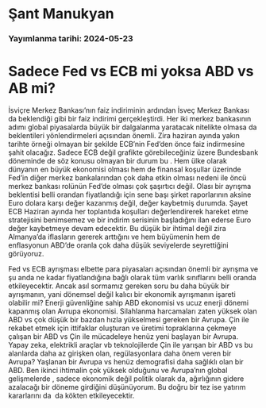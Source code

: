 # Şant Manukyan

### Yayımlanma tarihi: 2024-05-23

# Sadece Fed vs ECB mi yoksa ABD vs AB mi?

İsviçre Merkez Bankası’nın faiz indiriminin ardından İsveç Merkez Bankası da beklendiği gibi bir faiz indirimi gerçekleştirdi. Her iki merkez bankasının adımı global piyasalarda büyük bir dalgalanma yaratacak nitelikte olmasa da beklentileri yönlendirmeleri açısından önemli. Zira haziran ayında yakın tarihte örneği olmayan bir şekilde ECB’nin Fed’den önce faiz indirmesine şahit olacağız. Sadece ECB değil grafikte görebileceğiniz üzere Bundesbank döneminde de söz konusu olmayan bir durum bu . Hem ülke olarak dünyanın en büyük ekonomisi olması hem de finansal koşullar üzerinde Fed’in diğer merkez bankalarından çok daha etkin olması nedeni ile öncü merkez bankası rolünün Fed’de olması çok şaşırtıcı değil. Olası bir ayrışma beklentisi belli orandan fiyatlandığı için sene başı şirket raporlarının aksine Euro dolara karşı değer kazanmış değil, değer kaybetmiş durumda. Şayet ECB Haziran ayında her toplantıda koşulları değerlendirerek hareket etme stratejisini benimsemez ve bir indirim serisinin başladığını ilan ederse Euro değer kaybetmeye devam edecektir. Bu düşük bir ihtimal değil zira Almanya’da iflasların gererek arttığını ve hem büyümenin hem de enflasyonun ABD’de oranla çok daha düşük seviyelerde seyrettiğini görüyoruz.



Fed vs ECB ayrışması elbette para piyasaları açısından önemli bir ayrışma ve şu anda ne kadar fiyatlandığına bağlı olarak tüm varlık sınıflarını belli oranda etkileyecektir. Ancak asıl sormamız gereken soru bu daha büyük bir ayrışmanın, yani dönemsel değil kalıcı bir ekonomik ayrışmanın işareti olabilir mi? Enerji güvenliğine sahip ABD ekonomisi vs ucuz enerji dönemi kapanmış olan Avrupa ekonomisi. Silahlanma harcamaları zaten yüksek olan ABD vs çok düşük bir bazdan hızla yükselmesi gereken bir Avrupa. Çin ile rekabet etmek için ittifaklar oluşturan ve üretimi topraklarına çekmeye çalışan bir ABD vs Çin ile mücadeleye henüz yeni başlayan bir Avrupa. Yapay zeka, elektrikli araçlar vb teknolojilerde Çin ile yarışan bir ABD vs bu alanlarda daha az girişken olan, regülasyonlara daha önem veren bir Avrupa? Yaşlanan bir Avrupa vs henüz demografisi daha sağlıklı olan bir ABD. Ben ikinci ihtimalin çok yüksek olduğunu ve Avrupa’nın global gelişmelerde , sadece ekonomik değil politik olarak da, ağırlığının gidere azalacağı bir döneme girdiğini düşünüyorum. Bu doğru bir tez ise yatırım kararlarını da  da kökten etkileyecektir.

